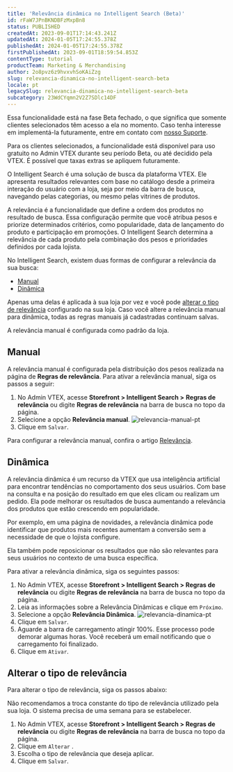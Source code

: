 ```yaml
---
title: 'Relevância dinâmica no Intelligent Search (Beta)'
id: rFaW7JPnBKNDBFzMxpBn8
status: PUBLISHED
createdAt: 2023-09-01T17:14:43.241Z
updatedAt: 2024-01-05T17:24:55.378Z
publishedAt: 2024-01-05T17:24:55.378Z
firstPublishedAt: 2023-09-01T18:59:54.853Z
contentType: tutorial
productTeam: Marketing & Merchandising
author: 2o8pvz6z9hvxvhSoKAiZzg
slug: relevancia-dinamica-no-intelligent-search-beta
locale: pt
legacySlug: relevancia-dinamica-no-intelligent-search-beta
subcategory: 23WdCYqmn2V2Z7SDlc14DF
---
```


<div class="alert alert-info">
  <p>Essa funcionalidade está na fase Beta fechado, o que significa que somente clientes selecionados têm acesso a ela no momento. Caso tenha interesse em implementá-la futuramente, entre em contato com <a href="https://support.vtex.com/hc/pt-br/requests">nosso Suporte</a>.</p>
  <p>Para os clientes selecionados, a funcionalidade está disponível para uso gratuito no Admin VTEX durante seu período Beta, ou até decidido pela VTEX. É possível que taxas extras se apliquem futuramente.</p>
</div>

O Intelligent Search é uma solução de busca da plataforma VTEX. Ele apresenta resultados relevantes com base no catálogo desde a primeira interação do usuário com a loja, seja por meio da barra de busca, navegando pelas categorias, ou mesmo pelas vitrines de produtos. 

A relevância é a funcionalidade que define a ordem dos produtos no resultado de busca. Essa configuração permite que você atribua pesos e priorize determinados critérios, como popularidade, data de lançamento do produto e participação em promoções. O Intelligent Search determina a relevância de cada produto pela combinação dos pesos e prioridades definidos por cada lojista.

No Intelligent Search, existem duas formas de configurar a relevância da sua busca:

* [Manual](#manual)
* [Dinâmica](#dinamica)

Apenas uma delas é aplicada à sua loja por vez e você pode [alterar o tipo de relevância](#alterar-o-tipo-de-relevancia) configurado na sua loja. Caso você altere a relevância manual para dinâmica, todas as regras manuais já cadastradas continuam salvas.

<div class = "alert alert-info">
A relevância manual é configurada como padrão da loja.
</div>

## Manual 

A relevância manual é configurada pela distribuição dos pesos realizada na página de **Regras de relevância**. Para ativar a relevância manual, siga os passos a seguir:

1. No Admin VTEX, acesse **Storefront > Intelligent Search >** **Regras de relevância**  ou digite **Regras de relevância** na barra de busca no topo da página.
2. Selecione a opção **Relevância manual**.
![relevancia-manual-pt](https://images.ctfassets.net/alneenqid6w5/5BSjswlkB1mMpR1MtCrEWL/1a0116cc71d5df6ffff2d2ac21854736/image.png)
3. Clique em `Salvar`.

Para configurar a relevância manual, confira o artigo [Relevância](https://help.vtex.com/pt/tracks/vtex-intelligent-search--19wrbB7nEQcmwzDPl1l4Cb/1qlObWIib6KqgrfX1FCOXS).

## Dinâmica

A relevância dinâmica é um recurso da VTEX que usa inteligência artificial para encontrar tendências no comportamento dos seus usuários. Com base na consulta e na posição do resultado em que eles clicam ou realizam um pedido. Ela pode melhorar os resultados de busca aumentando a relevância dos produtos que estão crescendo em popularidade. 

Por exemplo, em uma página de novidades, a relevância dinâmica pode identificar que produtos mais recentes aumentam a conversão sem a necessidade de que o lojista configure.

Ela também pode reposicionar os resultados que não são relevantes para seus usuários no contexto de uma busca específica.

Para ativar a relevância dinâmica, siga os seguintes passos:

1. No Admin VTEX, acesse **Storefront > Intelligent Search > Regras de relevância**  ou digite **Regras de relevância** na barra de busca no topo da página.
2. Leia as informações sobre a Relevância Dinâmicas e clique em `Próximo`.
3. Selecione a opção **Relevância Dinâmica**.
![relevancia-dinamica-pt](https://images.ctfassets.net/alneenqid6w5/4yzGzHE6WhQp6qFGISgt9q/325dfbf15ee811133ae0a12a89959b43/image.png)
4. Clique em `Salvar`.
5. Aguarde a barra de carregamento atingir 100%. Esse processo pode demorar algumas horas. Você receberá um email notificando que o carregamento foi finalizado.
6. Clique em `Ativar`.

## Alterar o tipo de relevância

Para alterar o tipo de relevância, siga os passos abaixo:

<div class = "alert alert-warning">
Não recomendamos a troca constante do tipo de relevância utilizado pela sua loja. O sistema precisa de uma semana para se estabelecer.
</div>

1. No Admin VTEX, acesse **Storefront > Intelligent Search > Regras de relevância**  ou digite **Regras de relevância** na barra de busca no topo da página.
2. Clique em `Alterar` .
3. Escolha o tipo de relevância que deseja aplicar.
4. Clique em `Salvar`.
